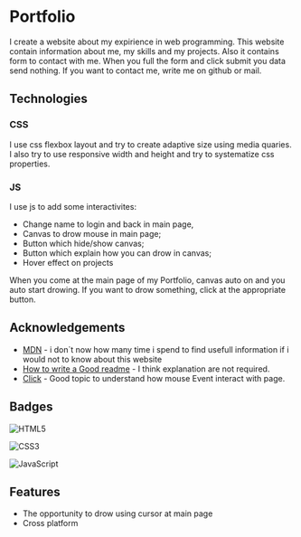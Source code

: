 
# Portfolio

I create a website about my expirience in web programming.
This website contain information about me, my skills and my projects. Also it contains form to contact with me. When you full the form and click submit you data send nothing. If you want to contact me, write me on github or mail.


## Technologies

### CSS
I use css flexbox layout and try to create adaptive size
using media quaries. 
I also try to use responsive width and height and try to 
systematize css properties.

### JS

I use js to add some interactivites:
- Change name to login and back in main page,
- Canvas to drow mouse in main page;
- Button which hide/show canvas;
- Button which explain how you can drow in canvas;
- Hover effect on projects

When you come at the main page of my Portfolio, canvas auto on and you auto start drowing. If you want to drow something, click at the appropriate button.







## Acknowledgements

 - [MDN](https://developer.mozilla.org/en-US/) - i don`t now how many time i spend to find usefull information if i would not to know about this website
 - [How to write a Good readme](https://bulldogjob.com/news/449-how-to-write-a-good-readme-for-your-github-project) - I think explanation are not required.
 - [Click](https://oddler.ru/blog/i1812) - Good topic to understand how mouse Event interact with page.


## Badges

![HTML5](https://img.shields.io/badge/html5-%23E34F26.svg?style=for-the-badge&logo=html5&logoColor=white)

![CSS3](https://img.shields.io/badge/css3-%231572B6.svg?style=for-the-badge&logo=css3&logoColor=white)

![JavaScript](https://img.shields.io/badge/javascript-%23323330.svg?style=for-the-badge&logo=javascript&logoColor=%23F7DF1E)


## Features

- The opportunity to drow using cursor at main page
- Cross platform

